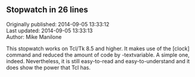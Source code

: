 ## Stopwatch in 26 lines  
Originally published: 2014-09-05 13:33:12  
Last updated: 2014-09-05 13:33:13  
Author: Mike Manilone  
  
This stopwatch works on Tcl/Tk 8.5 and higher. It makes use of the [clock] command and reduced the amount of code by -textvariable. A simple one, indeed. Nevertheless, it is still easy-to-read and easy-to-understand and it does show the power that Tcl has.